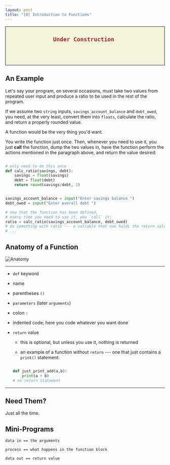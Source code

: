 ```yaml
---
layout: post
title: "[8] Introduction to Functions"
---
```

<div style="border: 1px solid black;background: beige; padding-left: 150px; padding-bottom: 50px">
<h2 style="color:firebrick">

    Under Construction

</h2>
</div>

## An Example

Let's say your program, on several occasions, must take two values from repeated user input and produce a ratio to be used in the rest of the program.

If we assume two `string` inputs, `savings_account_balance` and `debt_owed`, you need, at the very least, convert them into `floats`, calculate the ratio, and return a properly rounded value.

A function would be the very thing you'd want.

You write the function just once.  Then, whenever you need to use it, you just __call__ the function, dump the two values in, have the function perform the actions mentioned in the paragraph above, and return the value desired:

```python

# only need to do this once
def calc_ratio(savings, debt):
    savings = float(savings)
    debt = float(debt)
    return round(savings/debt, 2)


savings_account_balance = input("Enter savings balance ")
debt_owed = input("Enter overall debt ")

# now that the function has been defined,
# every time you need to use it, you `call` it:
ratio = calc_ratio(savings_account_balance, debt_owed)
# do something with ratio --- a variable that now holds the return value
# ...

```

## Anatomy of a Function

![Anatomy](/code/assets/images/functions/anatomy.png)

---

- `def` keyword

- name

- parentheses `()`

- `parameters` (later `arguments`)

- colon `:`

- indented code; here you code whatever you want done

- `return` value

    - this is optional, but unless you use it, nothing is returned

    - an example of a function without `return` --- one that just contains a `print()` statement:

    ```python

    def just_print_add(a,b):
        print(a + b)
    # no return statement
    ```

---

## Need Them?

Just all the time.

##  Mini-Programs

```
data in == the arguments

process == what happens in the function block

data out == return value
```


